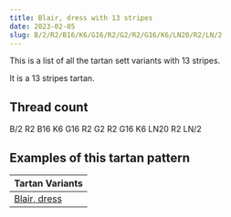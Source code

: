 ```yaml
---
title: Blair, dress with 13 stripes
date: 2023-02-05
slug: B/2/R2/B16/K6/G16/R2/G2/R2/G16/K6/LN20/R2/LN/2
---
```

This is a list of all the tartan sett variants with 13 stripes.

It is a 13 stripes tartan.


## Thread count
B/2 R2 B16 K6 G16 R2 G2 R2 G16 K6 LN20 R2 LN/2

## Examples of this tartan pattern

| Tartan Variants |
|---------------|
| [Blair, dress](/variants/b/2/r2/b16/k6/g16/r2/g2/r2/g16/k6/ln20/r2/ln/2-b304080-g008000-k000000-lne0e0e0-rc00000)||
